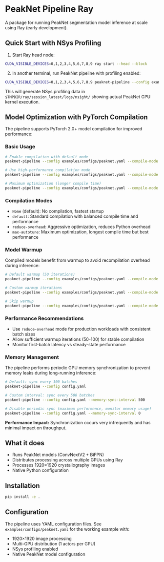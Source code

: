 # PeakNet Pipeline Ray

A package for running PeakNet segmentation model inference at scale using Ray (early development).

## Quick Start with NSys Profiling

1. Start Ray head node:
```bash
CUDA_VISIBLE_DEVICES=0,1,2,3,4,5,6,7,8,9 ray start --head --block
```

2. In another terminal, run PeakNet pipeline with profiling enabled:
```bash
CUDA_VISIBLE_DEVICES=0,1,2,3,4,5,6,7,8,9 peaknet-pipeline --config examples/configs/peaknet.yaml --max-actors 4 --total-samples 10240 --verbose
```

This will generate NSys profiling data in `$TMPDIR/ray/session_latest/logs/nsight/` showing actual PeakNet GPU kernel execution.

## Model Optimization with PyTorch Compilation

The pipeline supports PyTorch 2.0+ model compilation for improved performance:

### Basic Usage
```bash
# Enable compilation with default mode
peaknet-pipeline --config examples/configs/peaknet.yaml --compile-mode default

# Use high-performance compilation mode
peaknet-pipeline --config examples/configs/peaknet.yaml --compile-mode reduce-overhead

# Maximum optimization (longer compile time)
peaknet-pipeline --config examples/configs/peaknet.yaml --compile-mode max-autotune
```

### Compilation Modes
- `None` (default): No compilation, fastest startup
- `default`: Standard compilation with balanced compile time and performance
- `reduce-overhead`: Aggressive optimization, reduces Python overhead
- `max-autotune`: Maximum optimization, longest compile time but best performance

### Model Warmup
Compiled models benefit from warmup to avoid recompilation overhead during inference:

```bash
# Default warmup (50 iterations)
peaknet-pipeline --config examples/configs/peaknet.yaml --compile-mode default

# Custom warmup iterations
peaknet-pipeline --config examples/configs/peaknet.yaml --compile-mode default --warmup-iterations 100

# Skip warmup
peaknet-pipeline --config examples/configs/peaknet.yaml --compile-mode default --warmup-iterations 0
```

### Performance Recommendations
- Use `reduce-overhead` mode for production workloads with consistent batch sizes
- Allow sufficient warmup iterations (50-100) for stable compilation
- Monitor first-batch latency vs steady-state performance

### Memory Management

The pipeline performs periodic GPU memory synchronization to prevent memory leaks during long-running inference:

```bash
# Default: sync every 100 batches
peaknet-pipeline --config config.yaml

# Custom interval: sync every 500 batches
peaknet-pipeline --config config.yaml --memory-sync-interval 500

# Disable periodic sync (maximum performance, monitor memory usage)
peaknet-pipeline --config config.yaml --memory-sync-interval 0
```

**Performance Impact:** Synchronization occurs very infrequently and has minimal impact on throughput.

## What it does

- Runs PeakNet models (ConvNextV2 + BiFPN) 
- Distributes processing across multiple GPUs using Ray
- Processes 1920×1920 crystallography images
- Native Python configuration

## Installation

```bash
pip install -e .
```

## Configuration

The pipeline uses YAML configuration files. See `examples/configs/peaknet.yaml` for the working example with:

- 1920×1920 image processing
- Multi-GPU distribution (1 actors per GPU)
- NSys profiling enabled
- Native PeakNet model configuration

